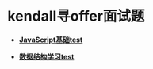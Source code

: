 # kendall寻offer面试题

- **[JavaScript基础test](/JavaScript基础/JS中的变量和类型.md)**

- **[数据结构学习test](/数据结构学习/01.栈.md)**

